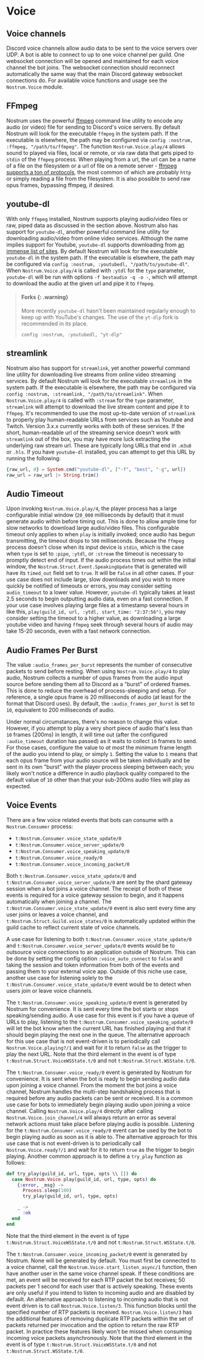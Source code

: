 # Voice


## Voice channels

Discord voice channels allow audio data to be sent to the voice servers over UDP.
A bot is able to connect to up to one voice channel per guild. One websocket
connection will be opened and maintained for each voice channel the bot joins.
The websocket connection should reconnect automatically the same way that the 
main Discord gateway websocket connections do. For available voice functions and
usage see the `Nostrum.Voice` module.


## FFmpeg

Nostrum uses the powerful [ffmpeg](https://ffmpeg.org/) command line utility to
encode any audio (or video) file for sending to Discord's voice servers.
By default Nostrum will look for the executable `ffmpeg` in the system path.
If the executable is elsewhere, the path may be configured via
`config :nostrum, :ffmpeg, "/path/to/ffmpeg"`.
The function `Nostrum.Voice.play/4` allows sound to played via files, local or 
remote, or via raw data that gets piped to `stdin` of the `ffmpeg` process.
When playing from a url, the url can be a name of a file on the filesystem or a url
of file on a remote server - [ffmpeg supports a ton of protocols](https://www.ffmpeg.org/ffmpeg-protocols.html),
the most common of which are probably `http` or simply reading a file from the filesystem.
It is also possible to send raw opus frames, bypassing ffmpeg, if desired.


## youtube-dl

With only `ffmpeg` installed, Nostrum supports playing audio/video files or raw, piped
data as discussed in the section above. Nostrum also has support for `youtube-dl`, another
powerful command line utility for downloading audio/video from online video services.
Although the name implies support for Youtube, `youtube-dl` supports downloading from
[an immense list of sites](https://github.com/ytdl-org/youtube-dl/blob/master/docs/supportedsites.md).
By default Nostrum will look for the executable `youtube-dl` in the system path. If the
executable is elsewhere, the path may be configured via `config :nostrum, :youtubedl, "/path/to/youtube-dl"`.
When `Nostrum.Voice.play/4` is called with `:ytdl` for the `type` parameter, `youtube-dl` will be
run with options `-f bestaudio -q -o -`, which will attempt to download the audio at the given url and pipe it to `ffmpeg`.

> #### Forks {: .warning}
> More recently `youtube-dl` hasn't been maintained regularly enough to keep up with YouTube's changes.
> The use of the `yt-dlp` fork is recommended in its place.
>
> `config :nostrum, :youtubedl, "yt-dlp"`

## streamlink

Nostrum also has support for `streamlink`, yet another powerful command line utility 
for downloading live streams from online video streaming services.
By default Nostrum will look for the executable `streamlink` in the system path. 
If the executable is elsewhere, the path may be configured via `config :nostrum, :streamlink, "/path/to/streamlink"`.
When `Nostrum.Voice.play/4` is called with `:stream` for the `type` parameter, `streamlink` 
will attempt to download the live stream content and pipe it to `ffmpeg`.
It's recommended to use the most up-to-date version of `streamlink` to properly
play human-readable URLs from services such as Youtube and Twitch. Version 3.x.x
currently works with both of these services. If the short, human-readable url of the streaming service
doesn't work with `streamlink` out of the box, you may have more luck extracting the underlying raw stream url.
These are typically long URLs that end in `.m3u8` or `.hls`. If you have `youtube-dl` installed,
you can attempt to get this URL by running the following:

```elixir
{raw_url, 0} = System.cmd("youtube-dl", ["-f", "best", "-g", url])
raw_url = raw_url |> String.trim()
```


## Audio Timeout

Upon invoking `Nostrum.Voice.play/4`, the player process has a large configurable initial window
(`20_000` milliseconds by default) that it must generate audio within before timing out. This is done to allow
ample time for slow networks to download large audio/video files. This configurable timeout only applies to when
`play` is initially invoked; once audio has begun transmitting, the timeout drops to `500` milliseconds.
Because the `ffmpeg` process doesn't close when its input device is `stdin`, which is the case
when `type` is set to `:pipe`, `:ytdl`, or `:stream` the timeout is necessary to promptly detect end of input.
If the audio process times out within the initial window, the `Nostrum.Struct.Event.SpeakingUpdate`
that is generated will have its `timed_out` field set to `true`. It will be `false` in all other cases.
If your use case does not include large, slow downloads and you wish to more quickly be notified
of timeouts or errors, you may consider setting `audio_timeout` to a lower value.
However, `youtube-dl` typically takes at least 2.5 seconds to begin outputting audio data,
even on a fast connection.
If your use case involves playing large files at a timestamp several hours in like this,
`play(guild_id, url, :ytdl, start_time: "2:37:56")`, you may consider setting the timeout to a higher value,
as downloading a large youtube video and having `ffmpeg` seek through several hours
of audio may take 15-20 seconds, even with a fast network connection.


## Audio Frames Per Burst

The value `:audio_frames_per_burst` represents the number of consecutive packets to send before resting.
When using `Nostrum.Voice.play/4` to play audio, Nostrum collects a number of opus frames from the 
audio input source before sending them all to Discord as a "burst" of ordered frames. 
This is done to reduce the overhead of process-sleeping and setup.
For reference, a single opus frame is 20 milliseconds of audio (at least for the format that Discord uses).
By default, the `:audio_frames_per_burst` is set to `10`, equivalent to 200 milliseconds of audio.

Under normal circumstances, there's no reason to change this value. However, if you attempt to play a very short
piece of audio that's less than `10` frames (200ms) in length, it will time out (after the configured 
`:audio_timeout` duration has passed) as it waits to collect `10` frames to send. For those cases, configure the
value to *at most* the minimum frame length of the audio you intend to play, or simply `1`. Setting the value to `1`
means that each opus frame from your audio source will be taken individually and be sent in its own "burst" with the 
player process sleeping between each; you likely won't notice a difference in audio playback quality compared to the 
default value of `10` other than that your sub-200ms audio files will play as expected.


## Voice Events

There are a few voice related events that bots can consume with a `Nostrum.Consumer` process:
  - `t:Nostrum.Consumer.voice_state_update/0`
  - `t:Nostrum.Consumer.voice_server_update/0`
  - `t:Nostrum.Consumer.voice_speaking_update/0`
  - `t:Nostrum.Consumer.voice_ready/0`
  - `t:Nostrum.Consumer.voice_incoming_packet/0`

Both `t:Nostrum.Consumer.voice_state_update/0` and `t:Nostrum.Consumer.voice_server_update/0` 
are sent by the shard gateway session when a bot joins a voice channel. The receipt of both of 
these events is required for a voice gateway session to begin, and it happens automatically when 
joining a channel. The `t:Nostrum.Consumer.voice_state_update/0` event is also sent every time 
any user joins or leaves a voice channel, and `t:Nostrum.Struct.Guild.voice_states/0` is 
automatically updated within the guild cache to reflect current state of voice channels.

A use case for listening to both `t:Nostrum.Consumer.voice_state_update/0` and 
`t:Nostrum.Consumer.voice_server_update/0` events would be to outsource voice connections to 
an application outside of Nostrum. This can be done by setting the config option 
`:voice_auto_connect` to `false` and taking the session and token information 
from both of the events and passing them to your external voice app. 
Outside of this niche use case, another use case for listening solely to the
`t:Nostrum.Consumer.voice_state_update/0` event would be to detect when users join or leave 
voice channels.

The `t:Nostrum.Consumer.voice_speaking_update/0` event is generated by Nostrum for convenience. It is 
sent every time the bot starts or stops speaking/sending audio. A use case for this event is if 
you have a queue of URLs to play, listening to the `t:Nostrum.Consumer.voice_speaking_update/0` 
will let the bot know when the current URL has finished playing and that it should begin playing 
the next one in the queue. The alternative approach for this use case that is not event-driven 
is to periodically call `Nostrum.Voice.playing?/1` and wait for it to return `false` as the 
trigger to play the next URL. Note that the third element in the event is of type
`t:Nostrum.Struct.VoiceWSState.t/0` and not `t:Nostrum.Struct.WSState.t/0`.

The `t:Nostrum.Consumer.voice_ready/0` event is generated by Nostrum for convenience. It is sent
when the bot is ready to begin sending audio data upon joining a voice channel. From the moment
the bot joins a voice channel, Nostrum handles the multi-step handshaking process that is 
required before any audio packets can be sent or received. It is a common use case for bots to
immediately begin playing audio upon joining a voice channel. Calling `Nostrum.Voice.play/4`
directly after calling `Nostrum.Voice.join_channel/4` will always return an error as several
network actions must take place before playing audio is possible. Listening for the
`t:Nostrum.Consumer.voice_ready/0` event can be used by the bot to begin playing audio as soon 
as it is able to. The alternative approach for this use case that is not event-driven is to 
periodically call `Nostrum.Voice.ready?/1` and wait for it to return `true` as the trigger to
begin playing. Another common approach is to define a `try_play` function as follows:
```elixir
def try_play(guild_id, url, type, opts \\ []) do
  case Nostrum.Voice.play(guild_id, url, type, opts) do
    {:error, _msg} ->
      Process.sleep(100)
      try_play(guild_id, url, type, opts)

    _ ->
      :ok
  end
end
```
Note that the third element in the event is of type `t:Nostrum.Struct.VoiceWSState.t/0` and 
not `t:Nostrum.Struct.WSState.t/0`.

The `t:Nostrum.Consumer.voice_incoming_packet/0` event is generated by Nostrum. None will be generated
by default. You must first be connected to a voice channel, call the `Nostrum.Voice.start_listen_async/1`
function, then have another user in the same voice channel speak. If these conditions are met, an event
will be received for each RTP packet the bot receives; 50 packets per 1 second for each user that is
actively speaking. These events are only useful if you intend to listen to incoming audio and are disabled
by default. An alternative approach to listening to incoming audio that is not event driven is to call
`Nostrum.Voice.listen/3`. This function blocks until the specified number of RTP packets is received.
`Nostrum.Voice.listen/3` has the additional features of removing duplicate RTP packets within the set of
packets returned per invocation and the option to return the raw RTP packet. In practice these features
likely won't be missed when consuming incoming voice packets asynchronously.
Note that the third element in the event is of type
`t:Nostrum.Struct.VoiceWSState.t/0` and not `t:Nostrum.Struct.WSState.t/0`.
